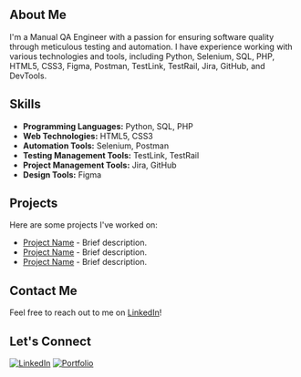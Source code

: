 ## About Me
I'm a Manual QA Engineer with a passion for ensuring software quality through meticulous testing and automation. I have experience working with various technologies and tools, including Python, Selenium, SQL, PHP, HTML5, CSS3, Figma, Postman, TestLink, TestRail, Jira, GitHub, and DevTools.

## Skills
- **Programming Languages:** Python, SQL, PHP
- **Web Technologies:** HTML5, CSS3
- **Automation Tools:** Selenium, Postman
- **Testing Management Tools:** TestLink, TestRail
- **Project Management Tools:** Jira, GitHub
- **Design Tools:** Figma

## Projects
Here are some projects I've worked on:
- [Project Name](link-to-project) - Brief description.
- [Project Name](link-to-project) - Brief description.
- [Project Name](link-to-project) - Brief description.

## Contact Me
Feel free to reach out to me on [LinkedIn](link-to-linkedin-profile)!

## Let's Connect
[![LinkedIn](linkedin-icon.png)]([link-to-linkedin-profile](https://www.linkedin.com/in/maxym-podolyak-a8a531187/))
[![Portfolio](https://cdn.dribbble.com/users/650464/screenshots/5932778/media/87f2b8f6b54a0ddccf4c2f46d5e3e1de.gif)]((https://drive.google.com/file/d/1cKi-IG6LGMshCoXMTv8vo-6ddPL7pfmJ/view?usp=sharing)https://drive.google.com/file/d/1cKi-IG6LGMshCoXMTv8vo-6ddPL7pfmJ/view?usp=sharing)
